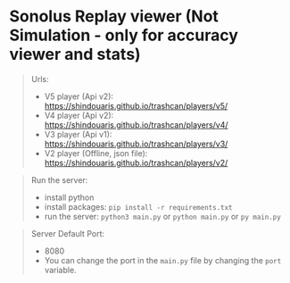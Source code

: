 # Sonolus Replay viewer (Not Simulation - only for accuracy viewer and stats)

> Urls:
> - V5 player (Api v2): https://shindouaris.github.io/trashcan/players/v5/
> - V4 player (Api v2): https://shindouaris.github.io/trashcan/players/v4/
> - V3 player (Api v1): https://shindouaris.github.io/trashcan/players/v3/
> - V2 player (Offline, json file): https://shindouaris.github.io/trashcan/players/v2/

> Run the server:
> - install python
> - install packages: `pip install -r requirements.txt`
> - run the server: `python3 main.py` or `python main.py` or `py main.py`

> Server Default Port:
> - 8080
> - You can change the port in the `main.py` file by changing the `port` variable.